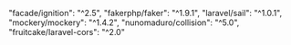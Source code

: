 "facade/ignition": "^2.5",
"fakerphp/faker": "^1.9.1",
"laravel/sail": "^1.0.1",
"mockery/mockery": "^1.4.2",
"nunomaduro/collision": "^5.0",
"fruitcake/laravel-cors": "^2.0"